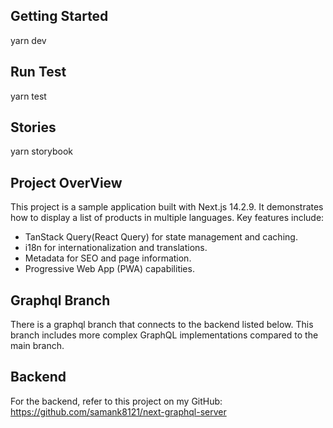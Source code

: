 ## Getting Started
yarn dev

## Run Test
yarn test

## Stories
yarn storybook

## Project OverView
This project is a sample application built with Next.js 14.2.9. It demonstrates how to display a list of products in multiple languages. Key features include:

- TanStack Query(React Query) for state management and caching.
- i18n for internationalization and translations.
- Metadata for SEO and page information.
- Progressive Web App (PWA) capabilities.

## Graphql Branch
There is a graphql branch that connects to the backend listed below. This branch includes more complex GraphQL implementations compared to the main branch.

## Backend
For the backend, refer to this project on my GitHub:
https://github.com/samank8121/next-graphql-server